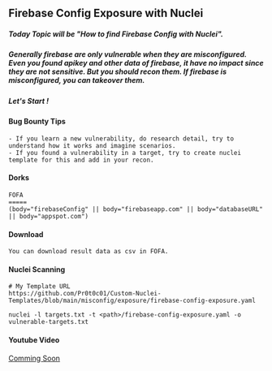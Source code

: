 ## Firebase Config Exposure with Nuclei

##### Today Topic will be "How to find Firebase Config with Nuclei".
##### Generally firebase are only vulnerable when they are misconfigured. Even you found apikey and other data of firebase, it have no impact since they are not sensitive. But you should recon them. If firebase is misconfigured, you can takeover them.
##### Let's Start !

#### Bug Bounty Tips
```
- If you learn a new vulnerability, do research detail, try to understand how it works and imagine scenarios.
- If you found a vulnerability in a target, try to create nuclei template for this and add in your recon.
```

#### Dorks
```
FOFA
=====
(body="firebaseConfig" || body="firebaseapp.com" || body="databaseURL" || body="appspot.com")
```

#### Download
```
You can download result data as csv in FOFA.
```

#### Nuclei Scanning
```
# My Template URL
https://github.com/Pr0t0c01/Custom-Nuclei-Templates/blob/main/misconfig/exposure/firebase-config-exposure.yaml

nuclei -l targets.txt -t <path>/firebase-config-exposure.yaml -o vulnerable-targets.txt
```
#### Youtube Video
[Comming Soon]()

